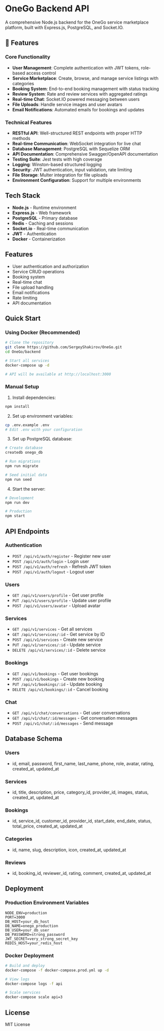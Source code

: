 # OneGo Backend API

A comprehensive Node.js backend for the OneGo service marketplace platform, built with Express.js, PostgreSQL, and Socket.IO.

## 🚀 Features

### Core Functionality
- **User Management**: Complete authentication with JWT tokens, role-based access control
- **Service Marketplace**: Create, browse, and manage service listings with categories
- **Booking System**: End-to-end booking management with status tracking
- **Review System**: Rate and review services with aggregated ratings
- **Real-time Chat**: Socket.IO powered messaging between users
- **File Uploads**: Handle service images and user avatars
- **Email Notifications**: Automated emails for bookings and updates

### Technical Features
- **RESTful API**: Well-structured REST endpoints with proper HTTP methods
- **Real-time Communication**: WebSocket integration for live chat
- **Database Management**: PostgreSQL with Sequelize ORM
- **API Documentation**: Comprehensive Swagger/OpenAPI documentation
- **Testing Suite**: Jest tests with high coverage
- **Logging**: Winston-based structured logging
- **Security**: JWT authentication, input validation, rate limiting
- **File Storage**: Multer integration for file uploads
- **Environment Configuration**: Support for multiple environments

## Tech Stack

- **Node.js** - Runtime environment
- **Express.js** - Web framework
- **PostgreSQL** - Primary database
- **Redis** - Caching and sessions
- **Socket.io** - Real-time communication
- **JWT** - Authentication
- **Docker** - Containerization

## Features

- User authentication and authorization
- Service CRUD operations
- Booking system
- Real-time chat
- File upload handling
- Email notifications
- Rate limiting
- API documentation

## Quick Start

### Using Docker (Recommended)

```bash
# Clone the repository
git clone https://github.com/SergeyShakirov/OneGo.git
cd OneGo/backend

# Start all services
docker-compose up -d

# API will be available at http://localhost:3000
```

### Manual Setup

1. Install dependencies:
```bash
npm install
```

2. Set up environment variables:
```bash
cp .env.example .env
# Edit .env with your configuration
```

3. Set up PostgreSQL database:
```bash
# Create database
createdb onego_db

# Run migrations
npm run migrate

# Seed initial data
npm run seed
```

4. Start the server:
```bash
# Development
npm run dev

# Production
npm start
```

## API Endpoints

### Authentication
- `POST /api/v1/auth/register` - Register new user
- `POST /api/v1/auth/login` - Login user
- `POST /api/v1/auth/refresh` - Refresh JWT token
- `POST /api/v1/auth/logout` - Logout user

### Users
- `GET /api/v1/users/profile` - Get user profile
- `PUT /api/v1/users/profile` - Update user profile
- `POST /api/v1/users/avatar` - Upload avatar

### Services
- `GET /api/v1/services` - Get all services
- `GET /api/v1/services/:id` - Get service by ID
- `POST /api/v1/services` - Create new service
- `PUT /api/v1/services/:id` - Update service
- `DELETE /api/v1/services/:id` - Delete service

### Bookings
- `GET /api/v1/bookings` - Get user bookings
- `POST /api/v1/bookings` - Create new booking
- `PUT /api/v1/bookings/:id` - Update booking
- `DELETE /api/v1/bookings/:id` - Cancel booking

### Chat
- `GET /api/v1/chat/conversations` - Get user conversations
- `GET /api/v1/chat/:id/messages` - Get conversation messages
- `POST /api/v1/chat/:id/messages` - Send message

## Database Schema

### Users
- id, email, password, first_name, last_name, phone, role, avatar, rating, created_at, updated_at

### Services
- id, title, description, price, category_id, provider_id, images, status, created_at, updated_at

### Bookings
- id, service_id, customer_id, provider_id, start_date, end_date, status, total_price, created_at, updated_at

### Categories
- id, name, slug, description, icon, created_at, updated_at

### Reviews
- id, booking_id, reviewer_id, rating, comment, created_at, updated_at

## Deployment

### Production Environment Variables

```env
NODE_ENV=production
PORT=3000
DB_HOST=your_db_host
DB_NAME=onego_production
DB_USER=your_db_user
DB_PASSWORD=strong_password
JWT_SECRET=very_strong_secret_key
REDIS_HOST=your_redis_host
```

### Docker Deployment

```bash
# Build and deploy
docker-compose -f docker-compose.prod.yml up -d

# View logs
docker-compose logs -f api

# Scale services
docker-compose scale api=3
```

## License

MIT License
